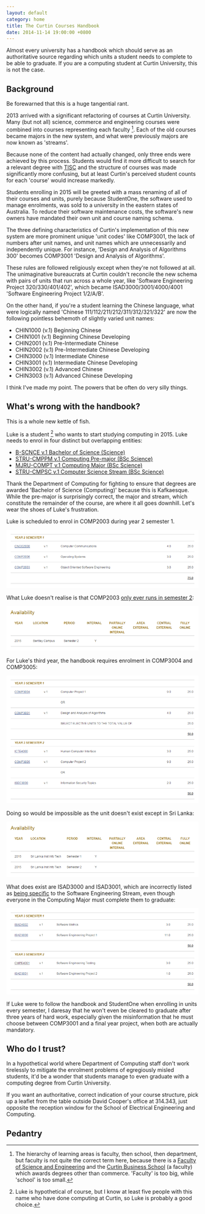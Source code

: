 ```yaml
---
layout: default
category: home
title: The Curtin Courses Handbook
date: 2014-11-14 19:00:00 +0800
---
```


Almost every university has a handbook which should serve as an authoritative
source regarding which units a student needs to complete to be able to
graduate. If you are a computing student at Curtin University, this is not the
case.

## Background

Be forewarned that this is a huge tangential rant.

2013 arrived with a significant refactoring of courses at Curtin University.
Many (but not all) science, commerce and engineering courses were combined into
courses representing each faculty [^1]. Each of the old courses became majors
in the new system, and what were previously majors are now known as 'streams'.

Because none of the content had actually changed, only three ends were achieved
by this process. Students would find it more difficult to search for a relevant
degree with [TISC][tisconline] and the structure of courses was made
significantly more confusing, but at least Curtin's perceived student counts
for each 'course' would increase markedly.

Students enrolling in 2015 will be greeted with a mass renaming of all of their
courses and units, purely because StudentOne, the software used to manage
enrolments, was sold to a university in the eastern states of Australia. To
reduce their software maintenance costs, the software's new owners have
mandated their own unit and course naming schema.

The three defining characteristics of Curtin's implementation of this new
system are more prominent unique 'unit codes' like COMP3001, the lack of
numbers after unit names, and unit names which are unnecessarily and
independently unique. For instance, 'Design and Analysis of Algorithms 300'
becomes COMP3001 'Design and Analysis of Algorithms'.

These rules are followed religiously except when they're not followed at all.
The unimaginative bureaucrats at Curtin couldn't reconcile the new schema with
pairs of units that run across a whole year, like 'Software Engineering Project
320/330/401/402', which became ISAD3000/3001/4000/4001 'Software Engineering
Project 1/2/A/B'.

On the other hand, if you're a student learning the Chinese language, what were
logically named 'Chinese 111/112/211/212/311/312/321/322' are now the following
pointless behemoth of slightly varied unit names:

  * CHIN1000 (v.1) Beginning Chinese
  * CHIN1001 (v.1) Beginning Chinese Developing
  * CHIN2001 (v.1) Pre-Intermediate Chinese
  * CHIN2002 (v.1) Pre-Intermediate Chinese Developing
  * CHIN3000 (v.1) Intermediate Chinese
  * CHIN3001 (v.1) Intermediate Chinese Developing
  * CHIN3002 (v.1) Advanced Chinese
  * CHIN3003 (v.1) Advanced Chinese Developing

I think I've made my point. The powers that be often do very silly things.

## What's wrong with the handbook?

This is a whole new kettle of fish.

Luke is a student [^2] who wants to start studying computing in 2015. Luke
needs to enrol in four distinct but overlapping entities:

  * [B-SCNCE v.1 Bachelor of Science (Science)][scisci]
  * [STRU-CMPPM v.1 Computing Pre-major (BSc Science)][premajor]
  * [MJRU-COMPT v.1 Computing Major (BSc Science)][major]
  * [STRU-CMPSC v.1 Computer Science Stream (BSc Science)][stream]

Thank the Department of Computing for fighting to ensure that degrees are
awarded 'Bachelor of Science (Computing)' because this is Kafkaesque. While the
pre-major is surprisingly correct, the major and stream, which constitute the
remainder of the course, are where it all goes downhill. Let's wear the shoes
of Luke's frustration.

Luke is scheduled to enrol in COMP2003 during year 2 semester 1.

![COMP2003 being displayed under year 2 semester 1](/images/handbook2.png)

What Luke doesn't realise is that COMP2003 [only ever runs in semester
2][se200]:

![COMP2003 not running in semester 1](/images/handbook3.png)

For Luke's third year, the handbook requires enrolment in COMP3004 and
COMP3005:

![COMP3004 and COMP3005 listed under year 3](/images/handbook4.png)

Doing so would be impossible as the unit doesn't exist except in Sri Lanka:

![COMP3004 and COMP3005 being available in Sri Lanka](/images/handbook5.png)

What does exist are ISAD3000 and ISAD3001, which are incorrectly listed as
[being specific][softeng] to the Software Engineering Stream, even though
everyone in the Computing Major must complete them to graduate:

![ISAD3000 and ISAD3001 shown in Software Engineering](/images/handbook6.png)

If Luke were to follow the handbook and StudentOne when enrolling in units
every semester, I daresay that he won't even be cleared to graduate after three
years of hard work, especially given the misinformation that he must choose
between COMP3001 and a final year project, when both are actually mandatory.

## Who do I trust?

In a hypothetical world where Department of Computing staff don't work
tirelessly to mitigate the enrolment problems of egregiously misled students,
it'd be a wonder that students manage to even graduate with a computing degree
from Curtin University.

If you want an authoritative, correct indication of your course structure, pick
up a leaflet from the table outside David Cooper's office at 314.343, just
opposite the reception window for the School of Electrical Engineering and
Computing.

## Pedantry

[^1]:	The hierarchy of learning areas is faculty, then school, then
	department, but faculty is not quite the correct term here, because
	there is a [Faculty of Science and Engineering][scieng] and the
	[Curtin Business School][cbschool] (a faculty) which awards degrees
	other than commerce. 'Faculty' is too big, while 'school' is too small.

[^2]:	Luke is hypothetical of course, but I know at least five people with
	this name who have done computing at Curtin, so Luke is probably a good
	choice.

[scisci]:	http://handbook.curtin.edu.au/courses/31/319373.html
[premajor]:	http://handbook.curtin.edu.au/courses/31/318932.html
[major]:	http://handbook.curtin.edu.au/courses/31/318935.html
[stream]:	http://handbook.curtin.edu.au/courses/31/318938.html
[softeng]:	http://handbook.curtin.edu.au/courses/31/318922.html
[tisconline]:	http://tisc.edu.au/
[scieng]:	http://scieng.curtin.edu.au/
[cbschool]:	http://business.curtin.edu.au/about/index.cfm
[se200]:	http://handbook.curtin.edu.au/units/31/315540.html
